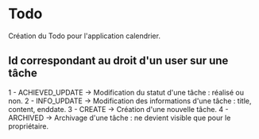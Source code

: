 # Todo
 Création du Todo pour l'application calendrier.

 ## Id correspondant au droit d'un user sur une tâche

 1 - ACHIEVED_UPDATE -> Modification du statut d'une tâche : réalisé ou non.
 2 - INFO_UPDATE -> Modification des informations d'une tâche : title, content, enddate.
 3 - CREATE -> Création d'une nouvelle tâche.
 4 - ARCHIVED -> Archivage d'une tâche : ne devient visible que pour le propriétaire.

